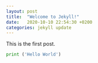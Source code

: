 ```yaml
---
layout: post
title:  "Welcome to Jekyll!"
date:   2020-10-10 22:54:30 +0200
categories: jekyll update
---
```


This is the first post.

```python
print ('Hello World')
```